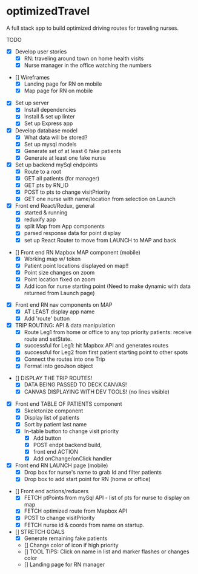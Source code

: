 # optimizedTravel
A full stack app to build optimized driving routes for traveling nurses.

TODO
* [x] Develop user stories
    * [x] RN: traveling around town on home health visits
    * [x] Nurse manager in the office watching the numbers

* [] Wireframes
    * [x] Landing page for RN on mobile
    * [x] Map page for RN on mobile

* [x] Set up server
    * [x] Install dependencies
    * [x] Install & set up linter
    * [x] Set up Express app

* [x] Develop database model
    * [x] What data will be stored?
    * [x] Set up mysql models
    * [x] Generate set of at least 6 fake patients
    * [x] Generate at least one fake nurse   

* [x] Set up backend mySql endpoints
    * [x] Route to a root
    * [X] GET all patients (for manager)
    * [x] GET pts by RN_ID
    * [x] POST to pts to change visitPriority
    * [x] GET one nurse with name/location from selection on Launch

* [x] Front end React/Redux, general 
    * [x] started & running
    * [x] reduxify app
    * [x] split Map from App components
    * [x] parsed response data for point display
    * [x] set up React Router to move from LAUNCH to MAP and back  

* [] Front end RN Mapbox MAP component (mobile)
    * [x] Working map w/ token 
    * [x] Patient point locations displayed on map!!
    * [x] Point size changes on zoom
    * [x] Point location fixed on zoom
    * [x] Add icon for nurse starting point (Need to make dynamic with data returned from Launch page)

* [x] Front end RN nav components on MAP
    * [x] AT LEAST display app name
    * [x] Add 'route' button

* [x] TRIP ROUTING: API & data manipulation
    * [x] Route Leg1 from home or office to any top priority patients: receive route and setState.
    * [x] successful for Leg1: hit Mapbox API and generates routes
    * [x] successful for Leg2 from first patient starting point to other spots
    * [x] Connect the routes into one Trip
    * [x] Format into geoJson object

* [] DISPLAY THE TRIP ROUTES!
    * [x] DATA BEING PASSED TO DECK CANVAS!
    * [x] CANVAS DISPLAYING WITH DEV TOOLS!
            (no lines visible)

* [x] Front end TABLE OF PATIENTS component
    * [x] Skeletonize component
    * [x] Display list of patients
    * [x] Sort by patient last name
    * [x] In-table button to change visit priority
        * [x] Add button
        * [x] POST endpt backend build, 
        * [x] front end ACTION
        * [x] Add onChange/onClick handler

* [x] Front end RN LAUNCH page (mobile)
    * [x] Drop box for nurse's name to grab Id and filter patients
    * [x] Drop box to add start point for RN (home or office)
   
* [] Front end actions/reducers
    * [x] FETCH ptPoints from mySql API - list of pts for nurse to display on map
    * [x] FETCH optimized route from Mapbox API
    * [x] POST to change visitPriority
    * [x] FETCH nurse id & coords from name on startup.  

* [] STRETCH GOALS
    * [x] Generate remaining fake patients
    * [] Change color of icon if high priority
    * [] TOOL TIPS: Click on name in list and marker flashes or changes color 
    * [] Landing page for RN manager   

